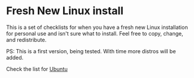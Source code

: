 # Fresh New Linux install
This is a set of checklists for when you have a fresh new Linux installation for personal use and isn't sure what to install. 
Feel free to copy, change, and redistribute. 

PS: This is a first version, being tested. With time more distros will be added.

Check the list for [Ubuntu](https://github.com/jeanleonino/linux-checklist/blob/master/ubuntu.md)

